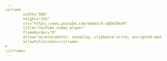```yaml
---
<iframe 
        width="560" 
        height="315" 
        src="https://www.youtube.com/embed/4-aEEmCRmxM" 
        title="YouTube video player" 
        frameborder="0" 
        allow="accelerometer; autoplay; clipboard-write; encrypted-media; gyroscope; picture-in-picture" 
        allowfullscreen></iframe>
>
</iframe>
---
```



